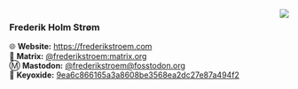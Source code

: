 <img src="https://github-readme-stats.vercel.app/api?username=frederikstroem&show_icons=true&count_private=true&theme=aura&hide_rank=true&hide_border=true&hide_title=true&cache_seconds=3600" align="right">

### Frederik Holm Strøm

🌐 **Website:** https://frederikstroem.com<br>
💬 **Matrix:** [@frederikstroem:matrix.org](https://matrix.to/#/@frederikstroem:matrix.org)<br>
Ⓜ️ **Mastodon:** [@frederikstroem@fosstodon.org](https://fosstodon.org/@frederikstroem)<br>
🔑 **Keyoxide:** [9ea6c866165a3a8608be3568ea2dc27e87a494f2](https://keyoxide.org/9ea6c866165a3a8608be3568ea2dc27e87a494f2)
